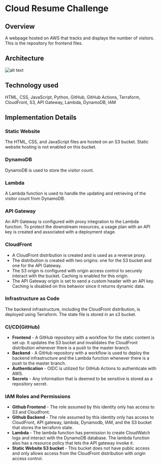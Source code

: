 
# Cloud Resume Challenge



## Overview

A webpage hosted on AWS that tracks and displays the number of visitors. This is the repository for frontend files.

## Architecture

![alt text](/architecture.jpg "Architecture")

## Technology used
HTML, CSS, JavaScript, Python, GitHub, GitHub Actions, Terraform, CloudFront, S3, API Gateway, Lambda, DynamoDB, IAM 


## Implementation Details

### Static Website
The HTML, CSS, and JavaScript files are hosted on an S3 bucket. Static website hosting is not enabled on this bucket.
### DynamoDB
DynamoDB is used to store the visitor count.
### Lambda
A Lambda function is used to handle the updating and retrieving of the visitor count from DynamoDB. 
### API Gateway
An API Gateway is configured with proxy integration to the Lambda function. To protect the downstream resources, a usage plan with an API key is created and associated with a deployment stage.
### CloudFront
* A CloudFront distribution is created and is used as a reverse proxy.
* The distribution is created with two origins: one for the S3 bucket and one for the API Gateway.
* The S3 origin is configured with origin access control to securely interact with the bucket. Caching is enabled for this origin.
* The API Gateway origin is set to send a custom header with an API key. Caching is disabled on this behavior since it returns dynamic data.

### Infrastructure as Code
The backend infrastructure, including the CloudFront distribution, is deployed using Terraform. The state file is stored in an s3 bucket.

### CI/CD(GitHub)
* __Frontend__ - A GitHub repository with a workflow for the static content is set up. It updates the S3 bucket and invalidates the CloudFront distribution whenever there is a push to the master branch.
* __Backend__ - A GitHub repository with a workflow is used to deploy the backend infrastructure and the Lambda function whenever there is a push to the master branch.
* __Authentication__ - OIDC is utilized for GitHub Actions to authenticate with AWS.
* __Secrets__ - Any information that is deemed to be sensitive is stored as a repository secret.

### IAM Roles and Permissions

* __Github Frontend__ - The role assumed by this identity only has access to S3 and Cloudfront.
* __Github Backend__ - The role assumed by this identity only has access to CloudFront, API gateway, lambda, Dynamodb, IAM, and the S3 bucket that stores the terraform state.
* __Lambda__ - The lambda function has permission to create CloudWatch logs and interact with the DynamoDB database. The lambda function also has a resource policy that lets the API gateway invoke it.
* __Static Website S3 bucket__ - This bucket does not have public access and only allows access from the CloudFront distribution with origin access control.
